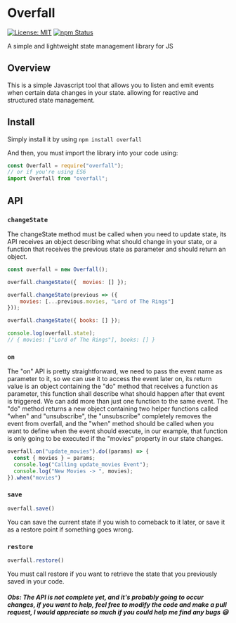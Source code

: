 # Overfall

[![License: MIT](https://img.shields.io/badge/License-MIT-blue.svg)](https://opensource.org/licenses/MIT)
[![npm Status](https://img.shields.io/badge/node-package-manager)](https://www.npmjs.com/package/overfall)

A simple and lightweight state management library for JS

## Overview

This is a simple Javascript tool that allows you to listen and emit events when certain data changes in your state. allowing for reactive and structured state management.

## Install
Simply install it by using `npm install overfall`

And then, you must import the library into your code using:
```javascript
const Overfall = require("overfall");
// or if you're using ES6
import Overfall from "overfall";
```

## API

### `changeState`
The changeState method must be called when you need to update state, its API receives an object describing what should change in your state, or a function that receives the previous state as parameter and should return an object.
```javascript
const overfall = new Overfall();

overfall.changeState({  movies: [] });

overfall.changeState(previous => ({
	movies: [...previous.movies, "Lord of The Rings"]
}));

overfall.changeState({ books: [] });

console.log(overfall.state);
// { movies: ["Lord of The Rings"], books: [] }
```

### `on`
The "on" API is pretty straightforward, we need to pass the event name as parameter to it, so we can use it to access the event later on,
its return value is an object containing the "do" method that receives a function as parameter, this function shall describe what should happen after that event is triggered. We can add more than just one function to the same event. The "do" method returns a new object containing two helper functions called "when" and "unsubscribe", the "unsubscribe" completely removes the event from overfall, and the "when" method should be called when you want to define when the event should execute, in our example, that function is only going to be executed if the "movies" property in our state changes.
```javascript
overfall.on("update_movies").do((params) => {
  const { movies } = params;
  console.log("Calling update_movies Event");
  console.log("New Movies -> ", movies);
}).when("movies")
```

### `save`
```javascript
overfall.save()
```
You can save the current state if you wish to comeback to it later, or save it as a restore point if something goes wrong.
### `restore`
```javascript
overfall.restore()
```
You must call restore if you want to retrieve the state that you previously saved in your code.


##### Obs: The API is not complete yet, and it's probably going to occur changes, if you want to help, feel free to modify the code and make a pull request, I would appreciate so much if you could help me find any bugs :smiley:
